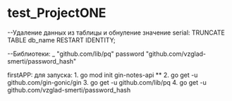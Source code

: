 # test_ProjectONE

--Удаление данных из таблицы и обнуление значение serial:
    TRUNCATE TABLE db_name RESTART IDENTITY;

--Библиотеки:
    _ "github.com/lib/pq"
    password "github.com/vzglad-smerti/password_hash"

firstAPP:
    для запуска:
        1. go mod init gin-notes-api **
        2. go get -u github.com/gin-gonic/gin
        3. go get -u github.com/lib/pq
        4. go get -u github.com/vzglad-smerti/password_hash
